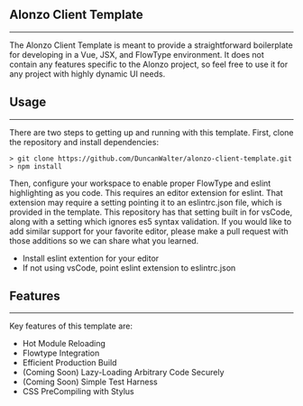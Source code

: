 ## **Alonzo Client Template**
-----------------------------

The Alonzo Client Template is meant to provide a straightforward boilerplate for developing in a Vue, JSX, and FlowType environment. It does not contain any features specific to the Alonzo project, so feel free to use it for any project with highly dynamic UI needs. 


## **Usage**
---------------

There are two steps to getting up and running with this template. First, clone the repository and install dependencies: 
```
> git clone https://github.com/DuncanWalter/alonzo-client-template.git
> npm install
```
Then, configure your workspace to enable proper FlowType and eslint highlighting as you code. This requires an editor extension for eslint. That extension may require a setting pointing it to an eslintrc.json file, which is provided in the template. This repository has that setting built in for vsCode, along with a setting which ignores es5 syntax validation. If you would like to add similar support for your favorite editor, please make a pull request with those additions so we can share what you learned. 

- Install eslint extention for your editor
- If not using vsCode, point eslint extension to eslintrc.json


## **Features**
---------------

Key features of this template are:
- Hot Module Reloading
- Flowtype Integration
- Efficient Production Build
- (Coming Soon) Lazy-Loading Arbitrary Code Securely
- (Coming Soon) Simple Test Harness
- CSS PreCompiling with Stylus
